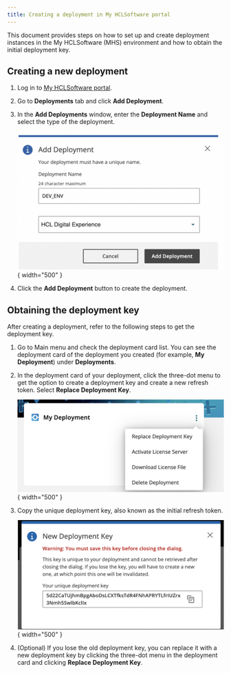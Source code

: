 ```yaml
---
title: Creating a deployment in My HCLSoftware portal
---
```


This document provides steps on how to set up and create deployment instances in the My HCLSoftware (MHS) environment and how to obtain the initial deployment key.

## Creating a new deployment

1. Log in to [My HCLSoftware portal](https://my.hcltechsw.com/).

2. Go to **Deployments** tab and click **Add Deployment**.

3. In the **Add Deployments** window, enter the **Deployment Name** and select the type of the deployment.
    
    ![Create Deployment](../../software_licensing_portal/_img/create_deployment.png){ width="500" }

4. Click the **Add Deployment** button to create the deployment.

## Obtaining the deployment key

After creating a deployment, refer to the following steps to get the deployment key.

1. Go to Main menu and check the deployment card list. You can see the deployment card of the deployment you created (for example, **My Deployment**) under **Deployments**. 

2. In the deployment card of your deployment, click the three-dot menu to get the option to create a deployment key and create a new refresh token. Select **Replace Deployment Key**.

    ![More menu](../../software_licensing_portal/_img/deployment_key.png){ width="500" }

3. Copy the unique deployment key, also known as the initial refresh token.

    ![Deployment key](../../software_licensing_portal/_img/new_deployment_key.png){ width="500" }

4. (Optional) If you lose the old deployment key, you can replace it with a new deployment key by clicking the three-dot menu in the deployment card and clicking **Replace Deployment Key**.
